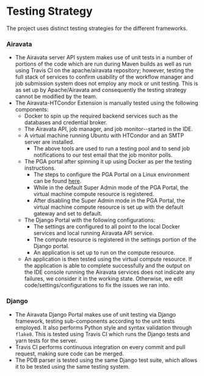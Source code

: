 # Testing Strategy
The project uses distinct testing strategies for the different frameworks.

### Airavata
- The Airavata server API system makes use of unit tests in a number of portions of the code which are run during Maven builds as well as run using Travis CI on the apache/airavata repository; however, testing the full stack of services to confirm usability of the workflow manager and job submission system does not employ any mock or unit testing. This is as set up by Apache/Airavata and consequently the testing strategy cannot be modified by the team.
- The Airavata-HTCondor Extension is manually tested using the following components:
  - Docker to spin up the required backend services such as the databases and credential broker.
  - The Airavata API, job manager, and job monitor--started in the IDE.
  - A virtual machine running Ubuntu with HTCondor and an SMTP server are installed.
    - The above tools are used to run a testing pool and to send job notifications to our test email that the job monitor polls.
  - The PGA portal after spinning it up using Docker as per the testing instructions.
    - The steps to configure the PGA Portal on a Linux environment can be found [here](https://github.com/cseseniordesign/rna-nanostructures/blob/master/docs/testing/pga_portal_installation_instructions.md).
    - While in the default Super Admin mode of the PGA Portal, the virtual machine compute resource is registered.
    - After disabling the Super Admin mode in the PGA Portal, the virtual machine compute resource is set up with the default gateway and set to default.
  - The Django Portal with the following configurations:
    - The settings are configured to all point to the local Docker services and local running Airavata API service.
    - The compute resource is registered in the settings portion of the Django portal.
    - An application is set up to run on the compute resource.
  - An application is then tested using the virtual compute resource. If the application is able to complete successfully and the output on the IDE console running the Airavata services does not indicate any failures, we consider it in the working state. Otherwise, we edit code/settings/configurations to fix the issues we ran into.

### Django
- The Airavata Django Portal makes use of unit testing via Django framework, testing sub-components according to the unit tests employed. It also performs Python style and syntax validation through `flake8`. This is tested using Travis CI which runs the Django tests and yarn tests for the server.
- Travis CI performs continuous integration on every commit and pull request, making sure code can be merged.
- The PDB parser is tested using the same Django test suite, which allows it to be tested using the same testing system.
